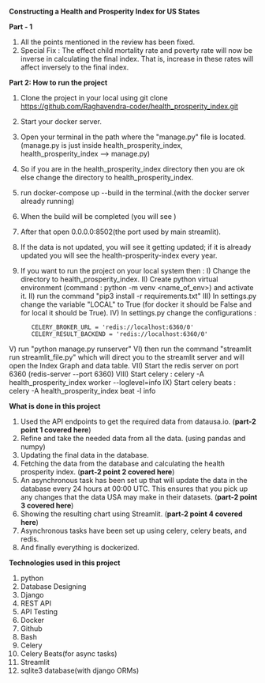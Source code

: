 **Constructing a Health and Prosperity Index for US States**

**Part - 1**
1. All the points mentioned in the review has been fixed.
2. Special Fix : The effect child mortality rate and poverty rate will now be inverse in calculating the final index. That is, increase in these rates will affect inversely to the final index.

**Part 2: How to run the project**
1. Clone the project in your local using git clone https://github.com/Raghavendra-coder/health_prosperity_index.git
2. Start your docker server.
3. Open your terminal in the path where the "manage.py" file is located. (manage.py is just inside health_prosperity_index, health_prosperity_index --> manage.py)
4. So if you are in the health_prosperity_index directory then you are ok else change the directory to health_prosperity_index.
5. run docker-compose up --build in the terminal.(with the docker server already running)
6. When the build will be completed (you will see )
7. After that open 0.0.0.0:8502(the port used by main streamlit).
8. If the data is not updated, you will see it getting updated; if it is already updated you will see the health-prosperity-index every year.
9. If you want to run the project on your local system then : 
  I) Change the directory to health_prosperity_index.
  II) Create python virtual environment (command : python -m venv <name_of_env>) and activate it.
  II) run the command "pip3 install -r requirements.txt"
  III) In settings.py change the variable "LOCAL" to True (for docker it should be False and for local it should be True).
  IV) In settings.py change the configurations :
       
          CELERY_BROKER_URL = 'redis://localhost:6360/0'
          CELERY_RESULT_BACKEND = 'redis://localhost:6360/0'

  V) run "python manage.py runserver"
  VI)  then run the command "streamlit run streamlit_file.py" which will direct you to the streamlit server and will open the Index Graph and data table.
  VII) Start the redis server on port 6360 (redis-server --port 6360)
  VIII) Start celery : celery -A health_prosperity_index worker --loglevel=info
  IX)  Start celery beats : celery -A health_prosperity_index beat -l info


**What is done in this project**
1. Used the API endpoints to get the required data from datausa.io. (**part-2 point 1 covered here**)
2. Refine and take the needed data from all the data. (using pandas and numpy)
3. Updating the final data in the database.
4. Fetching the data from the database and calculating the health prosperity index. (**part-2 point 2 covered here**)
5. An asynchronous task has been set up that will update the data in the database every 24 hours at 00:00 UTC. This ensures that you pick up any changes that the data 
USA may make in their datasets. (**part-2 point 3 covered here**)
6. Showing the resulting chart using Streamlit. (**part-2 point 4 covered here**)
7. Asynchronous tasks have been set up using celery, celery beats, and redis.
8. And finally everything is dockerized.



**Technologies used in this project**
1. python
2. Database Designing
3. Django
4. REST API
5. API Testing
6. Docker
7. Github
8. Bash
9. Celery
10. Celery Beats(for async tasks)
11. Streamlit
12. sqlite3 database(with django ORMs)

